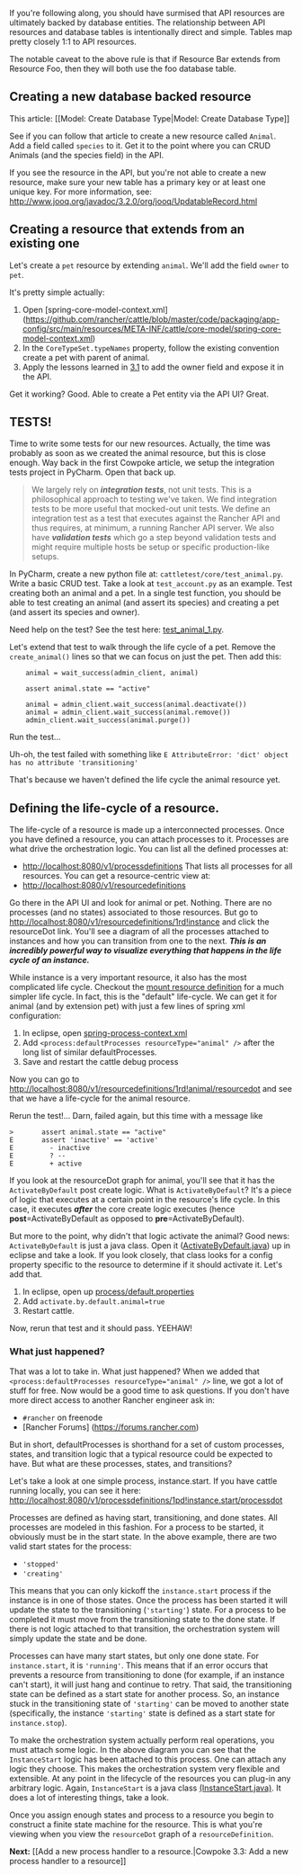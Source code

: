 If you're following along, you should have surmised that API resources are ultimately backed by database entities. The relationship between API resources and database tables is intentionally direct and simple. Tables map pretty closely 1:1 to API resources. 

The notable caveat to the above rule is that if Resource Bar extends from Resource Foo, then they will both use the foo database table.

## Creating a new database backed resource
This article: [[Model: Create Database Type|Model: Create Database Type]]

See if you can follow that article to create a new resource called ```Animal```. Add a field called ```species``` to it. Get it to the point where you can CRUD Animals (and the species field) in the API.

If you see the resource in the API, but you're not able to create a new resource, make sure your new table has a primary key or at least one unique key.  For more information, see: http://www.jooq.org/javadoc/3.2.0/org/jooq/UpdatableRecord.html

## Creating a resource that extends from an existing one
Let's create a ```pet``` resource by extending ```animal```. We'll add the field ```owner``` to ```pet```.

It's pretty simple actually:

1. Open [spring-core-model-context.xml] (https://github.com/rancher/cattle/blob/master/code/packaging/app-config/src/main/resources/META-INF/cattle/core-model/spring-core-model-context.xml)
2. In the ```CoreTypeSet.typeNames``` property, follow the existing convention create a pet with parent of animal.
3. Apply the lessons learned in [3.1](https://github.com/rancherio/rancher/wiki/Cowpoke-3.1:-Modifying-an-existing-resource) to add the owner field and expose it in the API.

Get it working? Good. Able to create a Pet entity via the API UI? Great.

## TESTS!
Time to write some tests for our new resources. Actually, the time was probably as soon as we created the animal resource, but this is close enough. Way back in the first Cowpoke article, we setup the integration tests project in PyCharm. Open that back up.

> We largely rely on ***integration tests***, not unit tests. This is a philosophical approach to testing we've taken. We find integration tests to be more useful that mocked-out unit tests. We define an integration test as a test that executes against the Rancher API and thus requires, at minimum, a running Rancher API server. We also have ***validation tests*** which go a step beyond validation tests and might require multiple hosts be setup or specific production-like setups.

In PyCharm, create a new python file at: ```cattletest/core/test_animal.py```. Write a basic CRUD test. Take a look at ```test_account.py``` as an example. Test creating both an animal and a pet. In a single test function, you should be able to test creating an animal (and assert its species) and creating a pet (and assert its species and owner).

Need help on the test? See the test here: [test_animal_1.py](https://gist.github.com/cjellick/589aea867b67f0da4f6e#file-test_animal_1-py).

Let's extend that test to walk through the life cycle of a pet. Remove the ```create_animal()``` lines so that we can focus on just the pet. Then add this:
```
    animal = wait_success(admin_client, animal)

    assert animal.state == "active"

    animal = admin_client.wait_success(animal.deactivate())
    animal = admin_client.wait_success(animal.remove())
    admin_client.wait_success(animal.purge())
```
Run the test...

Uh-oh, the test failed with something like ```E AttributeError: 'dict' object has no attribute 'transitioning'```

That's because we haven't defined the life cycle the animal resource yet.

## Defining the life-cycle of a resource.
The life-cycle of a resource is made up a interconnected processes. Once you have defined a resource, you can attach processes to it. Processes are what drive the orchestration logic. You can list all the defined processes at:
* [http://localhost:8080/v1/processdefinitions](http://localhost:8080/v1/processdefinitions)
That lists all processes for all resources. You can get a resource-centric view at:
* [http://localhost:8080/v1/resourcedefinitions](http://localhost:8080/v1/resourcedefinitions)

Go there in the API UI and look for animal or pet. Nothing. There are no processes (and no states) associated to those resources. But go to [http://localhost:8080/v1/resourcedefinitions/1rd!instance](http://localhost:8080/v1/resourcedefinitions/1rd!instance) and click the resourceDot link. You'll see a diagram of all the processes attached to instances and how you can transition from one to the next. ***This is an incredibly powerful way to visualize everything that happens in the life cycle of an instance.***

While instance is a very important resource, it also has the most complicated life cycle. Checkout the [mount resource definition](http://localhost:8080/v1/resourcedefinitions/1rd!mount/resourcedot) for a much simpler life cycle. In fact, this is the "default" life-cycle. We can get it for animal (and by extension pet) with just a few lines of spring xml configuration:

1. In eclipse, open [spring-process-context.xml](https://github.com/rancher/cattle/blob/master/code/packaging/app-config/src/main/resources/META-INF/cattle/process/spring-process-context.xml)
2. Add ```<process:defaultProcesses resourceType="animal" />``` after the long list of similar defaultProcesses.
3. Save and restart the cattle debug process

Now you can go to [http://localhost:8080/v1/resourcedefinitions/1rd!animal/resourcedot](http://localhost:8080/v1/resourcedefinitions/1rd!animal/resourcedot) and see that we have a life-cycle for the animal resource.

Rerun the test!...
Darn, failed again, but this time with a message like 
```
>       assert animal.state == "active"
E       assert 'inactive' == 'active'
E         - inactive
E         ? --
E         + active
```
If you look at the resourceDot graph for animal, you'll see that it has the ```ActivateByDefault``` post create logic. What is ```ActivateByDefault```? It's a piece of logic that executes at a certain point in the resource's life cycle. In this case, it executes ***after*** the core create logic executes (hence **post**=ActivateByDefault as opposed to **pre**=ActivateByDefault). 

But more to the point, why didn't that logic activate the animal? Good news: ```ActivateByDefault``` is just a java class. Open it ([ActivateByDefault.java](https://github.com/rancher/cattle/blob/master/code/iaas/logic/src/main/java/io/cattle/platform/process/generic/ActivateByDefault.java)) up in eclipse and take a look. If you look closely, that class looks for a config property specific to the resource to determine if it should activate it. Let's add that. 

1. In eclipse, open up [process/default.properties](https://github.com/rancher/cattle/blob/master/code/packaging/app-config/src/main/resources/META-INF/cattle/process/defaults.properties)
2. Add ```activate.by.default.animal=true```
3. Restart cattle.

Now, rerun that test and it should pass. YEEHAW!

### What just happened?
That was a lot to take in. What just happened? When we added that ```<process:defaultProcesses resourceType="animal" />``` line, we got a lot of stuff for free. Now would be a good time to ask questions. If you don't have more direct access to another Rancher engineer ask in:
- `#rancher` on freenode
- [Rancher Forums] (https://forums.rancher.com)


But in short, defaultProcesses is shorthand for a set of custom processes, states, and transition logic that a typical resource could be expected to have. But what are these processes, states, and transitions? 

Let's take a look at one simple process, instance.start. If you have cattle running locally, you can see it here: [http://localhost:8080/v1/processdefinitions/1pd!instance.start/processdot](http://localhost:8080/v1/processdefinitions/1pd!instance.start/processdot)

Processes are defined as having start, transitioning, and done states. All processes are modeled in this fashion. For a process to be started, it obviously must be in the start state. In the above example, there are two valid start states for the process:

* `'stopped'`
* `'creating'`

This means that you can only kickoff the `instance.start` process if the instance is in one of those states. Once the process has been started it will update the state to the transitioning (`'starting'`) state. For a process to be completed it must move from the transitioning state to the done state. If there is not logic attached to that transition, the orchestration system will simply update the state and be done.

Processes can have many start states, but only one done state. For `instance.start`, it is `'running'`. This means that if an error occurs that prevents a resource from transitioning to done (for example, if an instance can't start), it will just hang and continue to retry. That said, the transitioning state can be defined as a start state for another process. So, an instance stuck in the transitioning state of ```'starting'``` can be moved to another state (specifically, the instance `'starting'` state is defined as a start state for `instance.stop`).

To make the orchestration system actually perform real operations, you must attach some logic. In the above diagram you can see that the ```InstanceStart``` logic has been attached to this process. One can attach any logic they choose. This makes the orchestration system very flexible and extensible. At any point in the lifecycle of the resources you can plug-in any arbitrary logic. Again, ```InstanceStart``` is a java class [(InstanceStart.java)](https://github.com/rancher/cattle/blob/master/code/iaas/logic/src/main/java/io/cattle/platform/process/instance/InstanceStart.java). It does a lot of interesting things, take a look.

Once you assign enough states and process to a resource you begin to construct a finite state machine for the resource. This is what you're viewing when you view the `resourceDot` graph of a `resourceDefinition`. 

**Next:** [[Add a new process handler to a resource.|Cowpoke 3.3: Add a new process handler to a resource]]